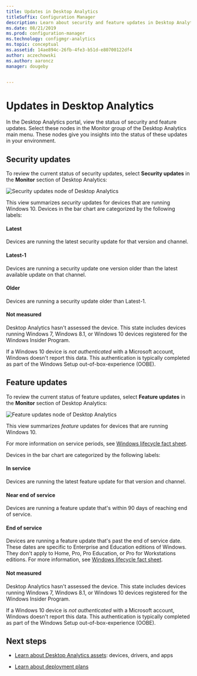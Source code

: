 ```yaml
---
title: Updates in Desktop Analytics
titleSuffix: Configuration Manager
description: Learn about security and feature updates in Desktop Analytics.
ms.date: 08/21/2019
ms.prod: configuration-manager
ms.technology: configmgr-analytics
ms.topic: conceptual
ms.assetid: 14ae894c-26fb-4fe3-b51d-e80700122df4
author: aczechowski
ms.author: aaroncz
manager: dougeby


---
```


# Updates in Desktop Analytics

In the Desktop Analytics portal, view the status of security and feature updates. Select these nodes in the Monitor group of the Desktop Analytics main menu. These nodes give you insights into the status of these updates in your environment.


## Security updates

To review the current status of security updates, select **Security updates** in the **Monitor** section of Desktop Analytics:

![Security updates node of Desktop Analytics](media/security-updates.png)

This view summarizes *security* updates for devices that are running Windows 10. Devices in the bar chart are categorized by the following labels:

#### Latest

Devices are running the latest security update for that version and channel.

#### Latest-1

Devices are running a security update one version older than the latest available update on that channel.

#### Older

Devices are running a security update older than Latest-1.

#### Not measured

Desktop Analytics hasn't assessed the device. This state includes devices running Windows 7, Windows 8.1, or Windows 10 devices registered for the Windows Insider Program.  

If a Windows 10 device is *not authenticated* with a Microsoft account, Windows doesn't report this data. This authentication is typically completed as part of the Windows Setup out-of-box-experience (OOBE).<!-- 5148153 -->


## Feature updates

To review the current status of feature updates, select **Feature updates** in the **Monitor** section of Desktop Analytics:

![Feature updates node of Desktop Analytics](media/feature-updates.png)

This view summarizes *feature* updates for devices that are running Windows 10.

For more information on service periods, see [Windows lifecycle fact sheet](https://support.microsoft.com/help/13853/windows-lifecycle-fact-sheet).  

Devices in the bar chart are categorized by the following labels:

#### In service

Devices are running the latest feature update for that version and channel.  

#### Near end of service

Devices are running a feature update that's within 90 days of reaching end of service.

#### End of service

Devices are running a feature update that's past the end of service date. These dates are specific to Enterprise and Education editions of Windows. They don't apply to Home, Pro, Pro Education, or Pro for Workstations editions. For more information, see [Windows lifecycle fact sheet](https://support.microsoft.com/help/13853/windows-lifecycle-fact-sheet).

#### Not measured

Desktop Analytics hasn't assessed the device. This state includes devices running Windows 7, Windows 8.1, or Windows 10 devices registered for the Windows Insider Program.

If a Windows 10 device is *not authenticated* with a Microsoft account, Windows doesn't report this data. This authentication is typically completed as part of the Windows Setup out-of-box-experience (OOBE).<!-- 5148153 -->


## Next steps

- [Learn about Desktop Analytics assets](about-assets.md): devices, drivers, and apps  

- [Learn about deployment plans](about-deployment-plans.md)  
